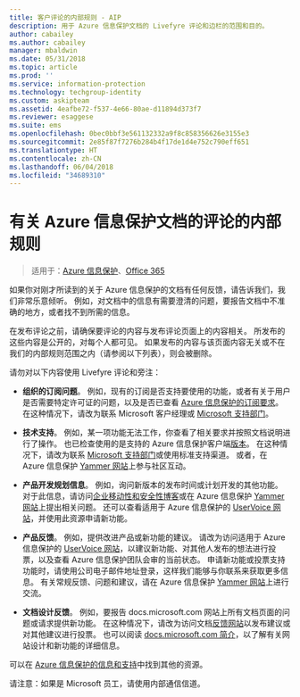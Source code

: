 ```yaml
---
title: 客户评论的内部规则 - AIP
description: 用于 Azure 信息保护文档的 Livefyre 评论和边栏的范围和目的。
author: cabailey
ms.author: cabailey
manager: mbaldwin
ms.date: 05/31/2018
ms.topic: article
ms.prod: ''
ms.service: information-protection
ms.technology: techgroup-identity
ms.custom: askipteam
ms.assetid: 4eafbe72-f537-4e66-80ae-d11894d373f7
ms.reviewer: esaggese
ms.suite: ems
ms.openlocfilehash: 0bec0bbf3e561132332a9f8c858356626e3155e3
ms.sourcegitcommit: 2e85f87f7276b284b4f17de1d4e752c790eff651
ms.translationtype: HT
ms.contentlocale: zh-CN
ms.lasthandoff: 06/04/2018
ms.locfileid: "34689310"
---
```

# <a name="house-rules-for-comments-on-the-azure-information-protection-documentation"></a>有关 Azure 信息保护文档的评论的内部规则

>适用于：[Azure 信息保护](https://azure.microsoft.com/pricing/details/information-protection)、[Office 365](http://download.microsoft.com/download/E/C/F/ECF42E71-4EC0-48FF-AA00-577AC14D5B5C/Azure_Information_Protection_licensing_datasheet_EN-US.pdf)

如果你对刚才所读到的关于 Azure 信息保护的文档有任何反馈，请告诉我们，我们非常乐意倾听。 例如，对文档中的信息有需要澄清的问题，要报告文档中不准确的地方，或者找不到所需的信息。 

在发布评论之前，请确保要评论的内容与发布评论页面上的内容相关。 所发布的这些内容是公开的，对每个人都可见。 如果发布的内容与该页面内容无关或不在我们的内部规则范围之内（请参阅以下列表），则会被删除。
 
请勿对以下内容使用 Livefyre 评论和旁注：
 
- **组织的订阅问题**。 例如，现有的订阅是否支持要使用的功能，或者有关于用户是否需要特定许可证的问题，以及是否已查看 [Azure 信息保护的订阅要求](./get-started/requirements.md#subscription-for-azure-information-protection)。 在这种情况下，请改为联系 Microsoft 客户经理或 [Microsoft 支持部门](./get-started/information-support.md#to-contact-microsoft-support)。
    
- **技术支持**。 例如，某一项功能无法工作，你查看了相关要求并按照文档说明进行了操作。 也已检查使用的是支持的 Azure 信息保护客户端[版本](./rms-client/client-version-release-history.md#servicing-information-and-timelines)。 在这种情况下，请改为联系 [Microsoft 支持部门](./get-started/information-support.md#to-contact-microsoft-support)或使用标准支持渠道。 或者，在 Azure 信息保护 [Yammer 网站](https://www.yammer.com/AskIPTeam)上参与社区互动。

- **产品开发规划信息**。 例如，询问新版本的发布时间或计划开发的其他功能。 对于此信息，请访问[企业移动性和安全性博客](https://cloudblogs.microsoft.com/enterprisemobility/?product=azure-information-protection,azure-rights-management-services)或在 Azure 信息保护 [Yammer 网站](https://www.yammer.com/AskIPTeam)上提出相关问题。 还可以查看适用于 Azure 信息保护的 [UserVoice 网站](https://msip.uservoice.com)，并使用此资源申请新功能。

- **产品反馈**。 例如，提供改进产品或新功能的建议。 请改为访问适用于 Azure 信息保护的 [UserVoice 网站](https://msip.uservoice.com)，以建议新功能、对其他人发布的想法进行投票，以及查看 Azure 信息保护团队会审的当前状态。 申请新功能或投票支持功能时，请使用公司电子邮件地址登录，这样我们能够与你联系来获取更多信息。 有关常规反馈、问题和建议，请在 Azure 信息保护 [Yammer 网站](https://www.yammer.com/AskIPTeam)上进行交流。 

- **文档设计反馈**。 例如，要报告 docs.microsoft.com 网站上所有文档页面的问题或请求提供新功能。 在这种情况下，请改为访问文档[反馈网站](https://msdocs.uservoice.com/forums/364242-general-site-feedback)以发布建议或对其他建议进行投票。 也可以阅读 [docs.microsoft.com 简介](/teamblog/introducing-docs-microsoft-com/)，以了解有关网站设计和新功能的详细信息。

可以在 [Azure 信息保护的信息和支持](./get-started/information-support.md)中找到其他的资源。 

请注意：如果是 Microsoft 员工，请使用内部通信信道。

